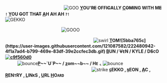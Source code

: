 ㅤㅤㅤㅤㅤㅤㅤㅤㅤㅤㅤ ㅤㅤㅤ
![GOO](https://user-images.githubusercontent.com/127577823/224464109-1ab6f796-c598-4ed2-85d3-2893048555b6.png) **[Y](https://youtu.be/JYqqJCnP7oE)OU'~~RE~~ OFF~~IC~~ALLY [C](https://youtu.be/JYqqJCnP7oE)~~OMI~~NG WITH M~~E~~ `!` [Y](https://youtu.be/JYqqJCnP7oE)OU ~~G~~OT TH~~AT~~ [A](https://youtu.be/JYqqJCnP7oE)H AH AH `?!`**
ㅤㅤㅤㅤㅤㅤㅤㅤㅤㅤㅤㅤㅤㅤㅤㅤㅤㅤㅤㅤㅤ
![GEKKO](https://user-images.githubusercontent.com/127577823/224464402-bad5a393-eba2-40e4-946c-aeaf4787b8b5.png)

ㅤㅤㅤㅤㅤㅤㅤㅤㅤㅤㅤㅤㅤㅤ![GOOO](https://user-images.githubusercontent.com/127577823/224464217-d6524456-966e-4e15-af3e-4a752e0b4065.png)


ㅤㅤㅤㅤㅤㅤㅤㅤㅤㅤㅤㅤㅤㅤㅤㅤㅤㅤㅤㅤㅤㅤ![swirl](https://user-images.githubusercontent.com/127577823/224464571-83fe3ec5-46a6-4bc2-a739-f81aa5c6c056.gif) **[T](https://pronouny.xyz/u/tom.)OM![5bba765c](https://user-images.githubusercontent.com/121087582/222480942-4f1a7ad4-b799-469e-83df-39e2ccfec3db.gif) [B](https://pronouny.xyz/u/tom.)UN / ~~V~~`E`N / KYLE / D~~S~~`C`O [![c9f560d0](https://user-images.githubusercontent.com/127577823/224464630-e9adcfca-caa0-4002-b595-50743b14d73a.gif)](https://pronouny.xyz/u/tom.)** ㅤㅤㅤㅤ
ㅤㅤㅤㅤㅤㅤㅤㅤㅤㅤㅤㅤㅤㅤㅤㅤㅤㅤㅤㅤㅤㅤ
ㅤㅤㅤㅤㅤㅤㅤㅤ![bounce](https://user-images.githubusercontent.com/127577823/224464674-7773be55-aaa1-48f0-9e91-b93144f0cce3.gif)**[P](https://pronouny.xyz/u/tom.)~~`U`P~~ / [z](https://pronouny.xyz/u/tom.)om~~b~~ / H`E`** ៹ ![bounce](https://user-images.githubusercontent.com/127577823/224464674-7773be55-aaa1-48f0-9e91-b93144f0cce3.gif)ㅤㅤㅤㅤㅤㅤㅤㅤㅤㅤㅤㅤㅤㅤㅤㅤㅤㅤㅤㅤㅤㅤㅤ
ㅤ ㅤ  ㅤ ㅤㅤ ㅤ![strike](https://user-images.githubusercontent.com/127577823/224464741-f840e257-2c97-4e10-abbd-acda3a92ce70.gif) [**`G`**](https://gekko.crd.co/)**EKKO , [**`N`**](https://neon.crd.co/)EON , [A](https://twitter.com/Teapot_420/status/1632487267540377602?s=20)C , [R](https://rentry.co/humanekite)EN`T`RY , [L](https://rentry.co/bfbfour)IN`K`S , [U](https://rentry.co/bunhoards)RL [H](https://listography.com/tomsimons)O`ARD`**

